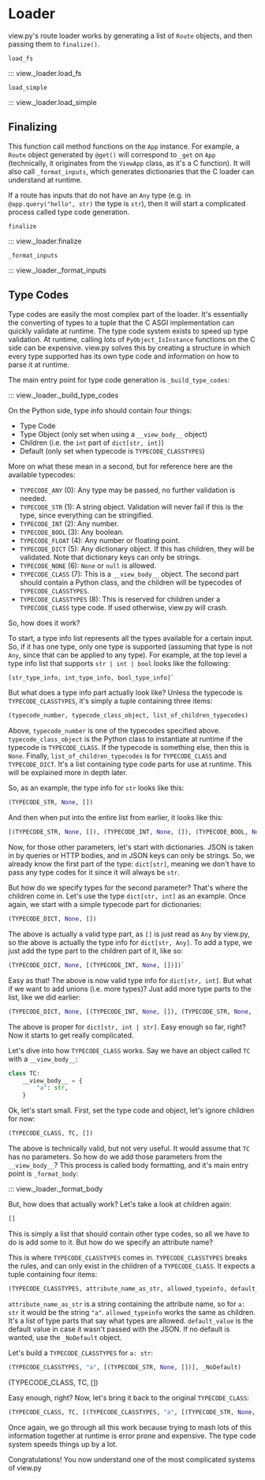 # Loader

view.py's route loader works by generating a list of `Route` objects, and then passing them to `finalize()`.

`load_fs`

::: view._loader.load_fs

`load_simple`

::: view._loader.load_simple

## Finalizing

This function call method functions on the `App` instance. For example, a `Route` object generated by `@get()` will correspond to `_get` on `App` (technically, it originates from the `ViewApp` class, as it's a C function). It will also call `_format_inputs`, which generates dictionaries that the C loader can understand at runtime.

If a route has inputs that do not have an `Any` type (e.g. in `@app.query("hello", str)` the type is `str`), then it will start a complicated process called type code generation.

`finalize`

::: view._loader.finalize

`_format_inputs`

::: view._loader._format_inputs

## Type Codes

Type codes are easily the most complex part of the loader. It's essentially the converting of types to a tuple that the C ASGI implementation can quickly validate at runtime. The type code system exists to speed up type validation. At runtime, calling lots of `PyObject_IsInstance` functions on the C side can be expensive. view.py solves this by creating a structure in which every type supported has its own type code and information on how to parse it at runtime.

The main entry point for type code generation is `_build_type_codes`:

::: view._loader._build_type_codes

On the Python side, type info should contain four things:
- Type Code
- Type Object (only set when using a `__view_body__` object)
- Children (i.e. the `int` part of `dict[str, int]`)
- Default (only set when typecode is `TYPECODE_CLASSTYPES`)

More on what these mean in a second, but for reference here are the available typecodes:

- `TYPECODE_ANY` (0): Any type may be passed, no further validation is needed.
- `TYPECODE_STR` (1): A string object. Validation will never fail if this is the type, since everything can be stringified.
- `TYPECODE_INT` (2): Any number.
- `TYPECODE_BOOL` (3): Any boolean.
- `TYPECODE_FLOAT` (4): Any number or floating point.
- `TYPECODE_DICT` (5): Any dictionary object. If this has children, they will be validated. Note that dictionary keys can only be strings.
- `TYPECODE_NONE` (6): `None` or `null` is allowed.
- `TYPECODE_CLASS` (7): This is a `__view_body__` object. The second part should contain a Python class, and the children will be typecodes of `TYPECODE_CLASSTYPES`.
- `TYPECODE_CLASSTYPES` (8): This is reserved for children under a `TYPECODE_CLASS` type code. If used otherwise, view.py will crash.

So, how does it work?

To start, a type info list represents all the types available for a certain input. So, if it has one type, only one type is supported (assuming that type is not `Any`, since that can be applied to any type). For example, at the top level a type info list that supports `str | int | bool` looks like the following:

```py
[str_type_info, int_type_info, bool_type_info]`
```

But what does a type info part actually look like? Unless the typecode is `TYPECODE_CLASSTYPES`, it's simply a tuple containing three items:

```py
(typecode_number, typecode_class_object, list_of_children_typecodes)
```

Above, `typecode_number` is one of the typecodes specified above. `typecode_class_object` is the Python class to instantiate at runtime if the typecode is `TYPECODE_CLASS`. If the typecode is something else, then this is `None`. Finally, `list_of_children_typecodes` is for `TYPECODE_CLASS` and `TYPECODE_DICT`. It's a list containing type code parts for use at runtime. This will be explained more in depth later.

So, as an example, the type info for `str` looks like this:

```py
(TYPECODE_STR, None, [])
```

And then when put into the entire list from earlier, it looks like this:

```py
[(TYPECODE_STR, None, []), (TYPECODE_INT, None, []), (TYPECODE_BOOL, None, [])]
```

Now, for those other parameters, let's start with dictionaries. JSON is taken in by queries or HTTP bodies, and in JSON keys can only be strings. So, we already know the first part of the type: `dict[str]`, meaning we don't have to pass any type codes for it since it will always be `str`.

But how do we specify types for the second parameter? That's where the children come in. Let's use the type `dict[str, int]` as an example. Once again, we start with a simple typecode part for dictionaries:

```py
(TYPECODE_DICT, None, [])
```

The above is actually a valid type part, as `[]` is just read as `Any` by view.py, so the above is actually the type info for `dict[str, Any]`. To add a type, we just add the type part to the children part of it, like so:

```py
(TYPECODE_DICT, None, [(TYPECODE_INT, None, [])])`
```

Easy as that! The above is now valid type info for `dict[str, int]`. But what if we want to add unions (i.e. more types)? Just add more type parts to the list, like we did earlier:

```py
(TYPECODE_DICT, None, [(TYPECODE_INT, None, []), (TYPECODE_STR, None, [])])
```

The above is proper for `dict[str, int | str]`. Easy enough so far, right? Now it starts to get really complicated.

Let's dive into how `TYPECODE_CLASS` works. Say we have an object called `TC` with a `__view_body__`:

```py
class TC:
    __view_body__ = {
        "a": str,
    }
```

Ok, let's start small. First, set the type code and object, let's ignore children for now:

```py
(TYPECODE_CLASS, TC, [])
```

The above is technically valid, but not very useful. It would assume that `TC` has no parameters. So how do we add those parameters from the `__view_body__`? This process is called body formatting, and it's main entry point is `_format_body`:

::: view._loader._format_body

But, how does that actually work? Let's take a look at children again:

```py
[]
```

This is simply a list that should contain other type codes, so all we have to do is add some to it. But how do we specify an attribute name?

This is where `TYPECODE_CLASSTYPES` comes in. `TYPECODE_CLASSTYPES` breaks the rules, and can only exist in the children of a `TYPECODE_CLASS`. It expects a tuple containing four items:

```py
(TYPECODE_CLASSTYPES, attribute_name_as_str, allowed_typeinfo, default_value)
```

`attribute_name_as_str` is a string containing the attribute name, so for `a: str` it would be the string `"a"`.
`allowed_typeinfo` works the same as children. It's a list of type parts that say what types are allowed.
`default_value` is the default value in case it wasn't passed with the JSON. If no default is wanted, use the `_NoDefault` object.

Let's build a `TYPECODE_CLASSTYPES` for `a: str`:

```py
(TYPECODE_CLASSTYPES, "a", [(TYPECODE_STR, None, [])], _NoDefault)
```
(TYPECODE_CLASS, TC, [])

Easy enough, right? Now, let's bring it back to the original `TYPECODE_CLASS`:

```py
(TYPECODE_CLASS, TC, [(TYPECODE_CLASSTYPES, "a", [(TYPECODE_STR, None, [])], _NoDefault)])
```

Once again, we go through all this work because trying to mash lots of this information together at runtime is error prone and expensive. The type code system speeds things up by a lot.

Congratulations! You now understand one of the most complicated systems of view.py
